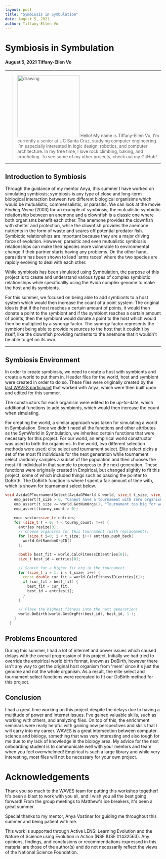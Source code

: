 ```yaml
---
layout: post
title: "Symbiosis in Symbulation"
date: August 5, 2021
author: Tiffany-Ellen Vo
---
```


# Symbiosis in Symbulation
#### August 5, 2021 Tiffany-Ellen Vo
- - - 

[comment]: <> (How do I make it so the text is aligned with the picture?)

><img src="https://scontent-sjc3-1.xx.fbcdn.net/v/t1.6435-9/106543962_3538908449476892_6632988677477612051_n.jpg?_nc_cat=110&ccb=1-4&_nc_sid=09cbfe&_nc_ohc=MVm9XlfPXKYAX8k78kl&_nc_ht=scontent-sjc3-1.xx&oh=aff9f72aa230c94ddce73a0e5ab28c3e&oe=6131225E" alt="drawing" width="200"/> Hello! My name is Tiffany-Ellen Vo, I'm currently a senior at UC Santa Cruz, studying computer engineering. I’m especially interested in logic design, robotics, and computer architecture. In my free time, I love rock climbing, baking, and crocheting. To see some of my other projects, check out my GitHub!

- - - 

## Introduction to Symbiosis 
  Through the guidance of my mentor Anya, this summer I have worked on simulating symbiosis; symbiosis is any type of close and long-term biological interaction between two different biological organisims which would be mutualistic, commensalistic, or parasitic. We can look at the movie _Finding Nemo_ (2003) for an example of symbiosis; the mutualistic symbiotic relationship between an anemone and a clownfish is a classic one where both organisms benefit each other. The anemone provides the clownfish with shelter and protection, while the clownfish provides the anemone nutrients in the form of waste and scares off potential predator fish. Symbiotic relationships are important because they are a major driving force of evolution. However, parasitic and even mutualistic symbiosis relationships can make their species more vulnerable to environmental change if their partner starts having any problems. On the other hand, parasitism has been shown to lead 'arms races' where the two species are rapidly evolving to deal with each other.

  While symbiosis has been simulated using Symbulation, the purpose of this project is to create and understand various types of complex symbiotic relationships while specificallly using the Avida complex genome to make the host and its symbionts.

  For this summer, we focused on being able to add symbionts to a host system which would then increase the count of a point system. The original idea is that if the host reaches a certain amount of points, it would then donate a point to the symbiont and if the symbiont reaches a certain amount of points, then the symbiont would donate a point to the host which would then be multiplied by a synergy factor. The synergy factor represents the symbiont being able to provide resources to the host that it couldn't by itself, like the clownfish providing nutrients to the anemone that it wouldn't be able to get on its own.

---

 ## Symbiosis Environment
 In order to create symbiosis, we need to create a host with symbionts and create a world to put them in. Header files for the world, host and symbiont were created in order to do so. These files were originally created by the [last WAVES participant][blogPost] that worked with Anya, which were then built upon and edited for this summer. 

  The constructors for each organism were edited to be up-to-date, which additional functions to add symbionts, which would then increase the count when simulating. 

  For creating the world, a similar approach was taken for simulating a world in Symbulation. Since we didn't need all the functions and other attributes as the SymWorld in Symbulation, we inherited certain functions that were necessary for this project. For our world, an empirical world constructor was used to birth the organisms. In the world, two different selection methods were used; elite select and tournament select. Elite select picks a set of the most fit individuals for the next generation while tournament select randomly samples a subset of the population and then chooses the most-fit individual in that sample to progress to the next generation. These functions were originally created in Empirical, but changed slightly to fit this project, some of which included things such as passing the pointer to DoBirth. The DoBirth function is where I spent a fair amount of time with, which is shown for tournament select below.

```cpp
void AvidaGPTournamentSelect(AvidaGPWorld & world, size_t t_size, size_t tourny_count=1) {
    emp_assert(t_size > 0, "Cannot have a tournament with zero organisms.", t_size, world.GetNumOrgs());
    emp_assert(t_size <= world.GetNumOrgs(), "Tournament too big for world.", t_size, world.GetNumOrgs());
    emp_assert(tourny_count > 0);

    emp::vector<size_t> entries;
    for (size_t T = 0; T < tourny_count; T++) {
      entries.resize(0);
      // Choose organisms for this tournament (with replacement!)
      for (size_t i=0; i < t_size; i++) entries.push_back(
        world.GetRandomOrgID()
      );

      double best_fit = world.CalcFitnessID(entries[0]);
      size_t best_id = entries[0];

      // Search for a higher fit org in the tournament.
      for (size_t i = 1; i < t_size; i++) {
        const double cur_fit = world.CalcFitnessID(entries[i]);
        if (cur_fit > best_fit) {
          best_fit = cur_fit;
          best_id = entries[i];
        }
      }

      // Place the highest fitness into the next generation!
      world.DoBirth(world.GetOrgPtr(best_id), best_id, 1 );
    }
  }
```



 ## Problems Encountered
During this summer, I had a lot of internet and power issues which caused delays with the overall progression of this project. Initially we had tried to override the empirical world birth format, known as DoBirth, however there isn't any way to get the original host organism from 'mem' since it's just the genome and not the whole organism. As a result, the elite select and tournament select functions were recreated to fit our DoBirth method for this project.

 ## Conclusion
 I had a great time working on this project despite the delays due to having a multitude of power and internet issues. I've gained valuable skills, such as working with others, and analyzing files. On top of this, the enrichment seminars were really helpful with gaining new perspectives and skills that I will carry into my career. WAVES is a great intersection between computer science and biology, something that was very interesting and also tough for me due to my lack of knowledge in the biology area. My advice for the next onboarding student is to communicate well with your mentors and team when you feel overwhelmed! Empirical is such a large library and while very interesting, most files will not be necessary for your own project. 


# Acknowledgements 
Thank you so much to the WAVES team for putting this workshop together! It's been a blast to work with you all, and I wish you all the best going forward! From the group meetings to Matthew's ice breakers, it's been a great summer.

Special thanks to my mentor, Anya Vostinar for guiding me throughout this summer and being patient with me. 

This work is supported through Active LENS: Learning Evolution and the Nature of Science using Evolution in Action (NSF IUSE #1432563).
Any opinions, findings, and conclusions or recommendations expressed in this material are those of the author(s) and do not necessarily reflect the views of the National Science Foundation.

[blogPost]: http://mmore500.com/waves/blog/symbiosis-genomes.html